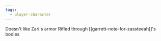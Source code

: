 ```yaml
---
tags:
  - player-character
---
```



Doesn't like Zari's armor
Rifled through [[garrett-note-for-zassteeah]]'s bodies